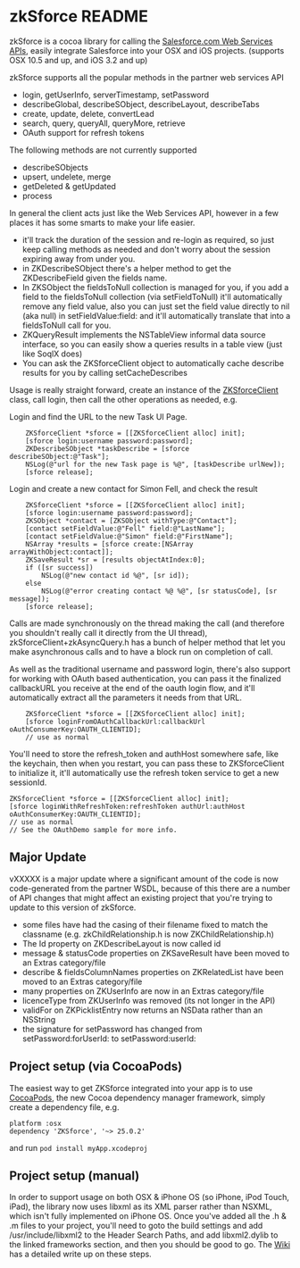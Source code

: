 # zkSforce README

zkSforce is a cocoa library for calling the [Salesforce.com Web Services APIs](http://www.salesforce.com/us/developer/docs/api/index.htm), easily integrate Salesforce into your OSX and iOS projects. (supports OSX 10.5 and up, and iOS 3.2 and up)

zkSforce supports all the popular methods in the partner web services API

 * login, getUserInfo, serverTimestamp, setPassword
 * describeGlobal, describeSObject, describeLayout, describeTabs
 * create, update, delete, convertLead
 * search, query, queryAll, queryMore, retrieve
 * OAuth support for refresh tokens

The following methods are not currently supported

 * describeSObjects
 * upsert, undelete, merge
 * getDeleted & getUpdated
 * process


In general the client acts just like the Web Services API, however in a few places it has some smarts to make your life easier.

 * it'll track the duration of the session and re-login as required, so just keep calling methods as needed and don't worry about the session expiring away from under you.
 * in ZKDescribeSObject there's a helper method to get the ZKDescribeField given the fields name.
 * In ZKSObject the fieldsToNull collection is managed for you, if you add a field to the fieldsToNull collection (via setFieldToNull) it'll automatically remove any field value, also you can just set the field value directly to nil (aka null) in setFieldValue:field: and it'll automatically translate that into a fieldsToNull call for you.
 * ZKQueryResult implements the NSTableView informal data source interface, so you can easily show a queries results in a table view (just like SoqlX does)
 * You can ask the ZKSforceClient object to automatically cache describe results for you by calling setCacheDescribes


Usage is really straight forward, create an instance of the [ZKSforceClient](https://github.com/superfell/zkSforce/blob/master/zkSforce/zkSforceClient.h) class, call login, then call the other operations as needed, e.g.

Login and find the URL to the new Task UI Page.

        ZKSforceClient *sforce = [[ZKSforceClient alloc] init];
        [sforce login:username password:password];
        ZKDescribeSObject *taskDescribe = [sforce describeSObject:@"Task"];
        NSLog(@"url for the new Task page is %@", [taskDescribe urlNew]);	
        [sforce release];


Login and create a new contact for Simon Fell, and check the result

        ZKSforceClient *sforce = [[ZKSforceClient alloc] init];
        [sforce login:username password:password];
        ZKSObject *contact = [ZKSObject withType:@"Contact"];
        [contact setFieldValue:@"Fell" field:@"LastName"];
        [contact setFieldValue:@"Simon" field:@"FirstName"];
        NSArray *results = [sforce create:[NSArray arrayWithObject:contact]];
        ZKSaveResult *sr = [results objectAtIndex:0];
        if ([sr success])
	        NSLog(@"new contact id %@", [sr id]);
        else
	        NSLog(@"error creating contact %@ %@", [sr statusCode], [sr message]);
        [sforce release];

Calls are made synchronously on the thread making the call (and therefore you shouldn't really call it directly from the UI thread), zkSforceClient+zkAsyncQuery.h has a bunch of
helper method that let you make asynchronous calls and to have a block run on completion of call.


As well as the traditional username and password login, there's also support for working with OAuth based authentication, you can pass it the finalized callbackURL you receive at the end of the oauth login flow, and it'll automatically extract all the parameters it needs from that URL.

		ZKSforceClient *sforce = [[ZKSforceClient alloc] init];
		[sforce loginFromOAuthCallbackUrl:callbackUrl oAuthConsumerKey:OAUTH_CLIENTID];
		// use as normal


You'll need to store the refresh_token and authHost somewhere safe, like the keychain, then when you restart, you can pass these to ZKSforceClient to initialize it, it'll automatically use the refresh token service to get a new sessionId.

	ZKSforceClient *sforce = [[ZKSforceClient alloc] init];
	[sforce loginWithRefreshToken:refreshToken authUrl:authHost oAuthConsumerKey:OAUTH_CLIENTID];
	// use as normal
	// See the OAuthDemo sample for more info.
	

## Major Update
vXXXXX is a major update where a significant amount of the code is now code-generated from the partner WSDL, because of this there are a number of API changes that might affect an existing project that you're trying to update to this version of zkSforce.

 * some files have had the casing of their filename fixed to match the classname (e.g. zkChildRelationship.h is now ZKChildRelationship.h)
 * The Id property on ZKDescribeLayout is now called id
 * message & statusCode properties on ZKSaveResult have been moved to an Extras category/file
 * describe & fieldsColumnNames properties on ZKRelatedList have been moved to an Extras category/file
 * many properties on ZKUserInfo are now in an Extras category/file
 * licenceType from ZKUserInfo was removed (its not longer in the API)
 * validFor on ZKPicklistEntry now returns an NSData rather than an NSString
 * the signature for setPassword has changed from setPassword:forUserId: to setPassword:userId:

## Project setup (via CocoaPods)

The easiest way to get ZKSforce integrated into your app is to use [CocoaPods](http://cocoapods.org/), the new Cocoa dependency manager framework, simply create a dependency file, e.g.

    platform :osx
	dependency 'ZKSforce', '~> 25.0.2'
	
and run  `pod install myApp.xcodeproj`


## Project setup (manual)

In order to support usage on both OSX & iPhone OS (so iPhone, iPod Touch, iPad), the library now uses libxml as its XML parser rather than NSXML, which isn't fully implemented on iPhone OS. Once you've added all the .h & .m files to your project, you'll need to goto the build settings and add /usr/include/libxml2 to the Header Search Paths, and add libxml2.dylib to the linked frameworks section, and then you should be good to go. The [Wiki](https://github.com/superfell/zkSforce/wiki/Creating-a-new-project-that-uses-zkSforce) has a detailed write up on  these steps.